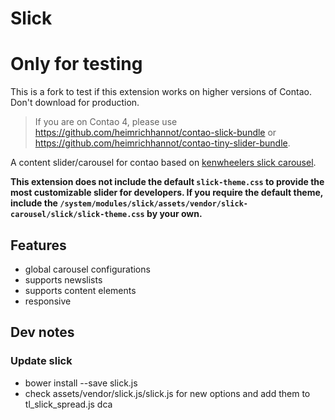 # Slick

# Only for testing
This is a fork to test if this extension works on higher versions of Contao. Don't download for production.


> If you are on Contao 4, please use https://github.com/heimrichhannot/contao-slick-bundle or https://github.com/heimrichhannot/contao-tiny-slider-bundle.

A content slider/carousel for contao based on [kenwheelers slick carousel](http://kenwheeler.github.io/slick/).

**This extension does not include the default `slick-theme.css` to provide the most customizable slider for developers. If you require the default theme, include the `/system/modules/slick/assets/vendor/slick-carousel/slick/slick-theme.css` by your own.**  

## Features

- global carousel configurations
- supports newslists
- supports content elements
- responsive

## Dev notes

### Update slick

- bower install --save slick.js
- check assets/vendor/slick.js/slick.js for new options and add them to tl_slick_spread.js dca


